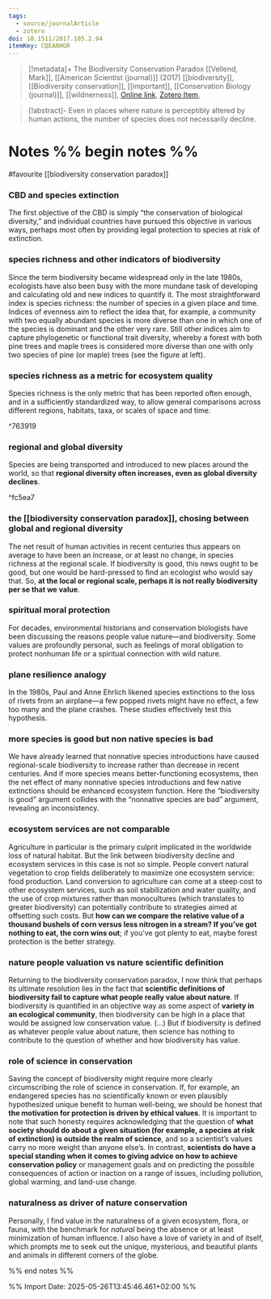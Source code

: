 ```yaml
---
tags:
  - source/journalArticle
  - zotero
doi: 10.1511/2017.105.2.94
itemKey: CQEANHGR
---
```

>[!metadata]+
> The Biodiversity Conservation Paradox
> [[Vellend, Mark]], 
> [[American Scientist (journal)]] (2017)
> [[biodiversity]], [[Biodiversity conservation]], [[important]], [[Conservation Biology (journal)]], [[wildnerness]], 
> [Online link](https://www.americanscientist.org/article/the-biodiversity-conservation-paradox), [Zotero Item](zotero://select/library/items/CQEANHGR), 

>[!abstract]-
>Even in places where nature is perceptibly altered by human actions, the number of species does not necessarily decline.

# Notes %% begin notes %%
#favourite 
[[biodiversity conservation paradox]]
### CBD and species extinction
The first objective of the CBD is simply “the conservation of biological diversity,” and individual countries have pursued this objective in various ways, perhaps most often by providing legal protection to species at risk of extinction.
### species richness and other indicators of biodiversity
Since the term biodiversity became widespread only in the late 1980s, ecologists have also been busy with the more mundane task of developing and calculating old and new indices to quantify it. The most straightforward index is species richness: the number of species in a given place and time. Indices of evenness aim to reflect the idea that, for example, a community with two equally abundant species is more diverse than one in which one of the species is dominant and the other very rare. Still other indices aim to capture phylogenetic or functional trait diversity, whereby a forest with both pine trees and maple trees is considered more diverse than one with only two species of pine (or maple) trees (see the figure at left). 
### species richness as a metric for ecosystem quality
Species richness is the only metric that has been reported often enough, and in a sufficiently standardized way, to allow general comparisons across different regions, habitats, taxa, or scales of space and time.

^763919
### regional and global diversity
Species are being transported and introduced to new places around the world, so that **regional diversity often increases, even as global diversity declines**.

^fc5ea7
### the [[biodiversity conservation paradox]], chosing between global and regional diversity
The net result of human activities in recent centuries thus appears on average to have been an increase, or at least no change, in species richness at the regional scale. If biodiversity is good, this news ought to be good, but one would be hard-pressed to find an ecologist who would say that. So, **at the local or regional scale, perhaps it is not really biodiversity per se that we value**.
### spiritual moral protection
For decades, environmental historians and conservation biologists have been discussing the reasons people value nature—and biodiversity. Some values are profoundly personal, such as feelings of moral obligation to protect nonhuman life or a spiritual connection with wild nature.
### plane resilience analogy
In the 1980s, Paul and Anne Ehrlich likened species extinctions to the loss of rivets from an airplane—a few popped rivets might have no effect, a few too many and the plane crashes. These studies effectively test this hypothesis.
### more species is good but non native species is bad
We have already learned that nonnative species introductions have caused regional-scale biodiversity to increase rather than decrease in recent centuries. And if more species means better-functioning ecosystems, then the net effect of many nonnative species introductions and few native extinctions should be enhanced ecosystem function. Here the “biodiversity is good” argument collides with the “nonnative species are bad” argument, revealing an inconsistency.
### ecosystem services are not comparable
Agriculture in particular is the primary culprit implicated in the worldwide loss of natural habitat. But the link between biodiversity decline and ecosystem services in this case is not so simple. People convert natural vegetation to crop fields deliberately to maximize one ecosystem service: food production. Land conversion to agriculture can come at a steep cost to other ecosystem services, such as soil stabilization and water quality, and the use of crop mixtures rather than monocultures (which translates to greater biodiversity) can potentially contribute to strategies aimed at offsetting such costs. But **how can we compare the relative value of a thousand bushels of corn versus less nitrogen in a stream? If you’ve got nothing to eat, the corn wins out**; if you’ve got plenty to eat, maybe forest protection is the better strategy.
### nature people valuation vs nature scientific definition
Returning to the biodiversity conservation paradox, I now think that perhaps its ultimate resolution lies in the fact that **scientific definitions of biodiversity fail to capture what people really value about nature**. If biodiversity is quantified in an objective way as some aspect of **variety in an ecological community**, then biodiversity can be high in a place that would be assigned low conservation value. (...) But if biodiversity is defined as whatever people value about nature, then science has nothing to contribute to the question of whether and how biodiversity has value.
### role of science in conservation
Saving the concept of biodiversity might require more clearly circumscribing the role of science in conservation. If, for example, an endangered species has no scientifically known or even plausibly hypothesized unique benefit to human well-being, we should be honest that **the motivation for protection is driven by ethical values**. It is important to note that such honesty requires acknowledging that the question of **what society should do about a given situation (for example, a species at risk of extinction) is outside the realm of science**, and so a scientist’s values carry no more weight than anyone else’s. In contrast, **scientists do have a special standing when it comes to giving advice on how to achieve conservation policy** or management goals and on predicting the possible consequences of action or inaction on a range of issues, including pollution, global warming, and land-use change.
### naturalness as driver of nature conservation
Personally, I find value in the naturalness of a given ecosystem, flora, or fauna, with the benchmark for _natural_ being the absence or at least minimization of human influence. I also have a love of variety in and of itself, which prompts me to seek out the unique, mysterious, and beautiful plants and animals in different corners of the globe.

%% end notes %%




%% Import Date: 2025-05-26T13:45:46.461+02:00 %%
